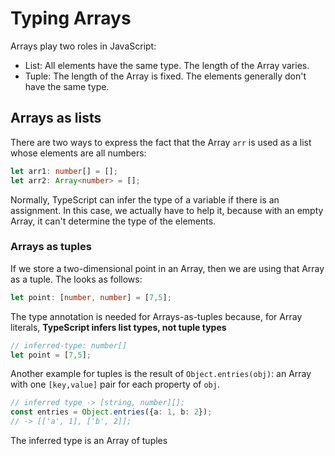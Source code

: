 # Typing Arrays

Arrays play two roles in JavaScript: 
  - List: All elements have the same type. The length of the Array varies.
  - Tuple: The length of the Array is fixed. The elements generally don't have the same type.


## Arrays as lists

There are two ways to express the fact that the Array `arr` is used as a list whose elements are all numbers:

```ts
let arr1: number[] = [];
let arr2: Array<number> = [];
```

Normally, TypeScript can infer the type of a variable if there is an assignment.  In this case, we actually have to help it, because with an empty Array, it can't determine the type of the elements.

### Arrays as tuples

If we store a two-dimensional point in an Array, then we are using that Array as a tuple. The looks as follows:

```ts
let point: [number, number] = [7,5];
```

The type annotation is needed for Arrays-as-tuples because, for Array literals, **TypeScript infers list types, not tuple types**

```ts
// inferred-type: number[]
let point = [7,5];
```


Another example for tuples is the result of `Object.entries(obj)`: an Array with one `[key,value]` pair for each property of `obj`.

```ts
// inferred type -> [string, number][];
const entries = Object.entries({a: 1, b: 2});
// -> [['a', 1], ['b', 2]];
```
The inferred type is an Array of tuples
